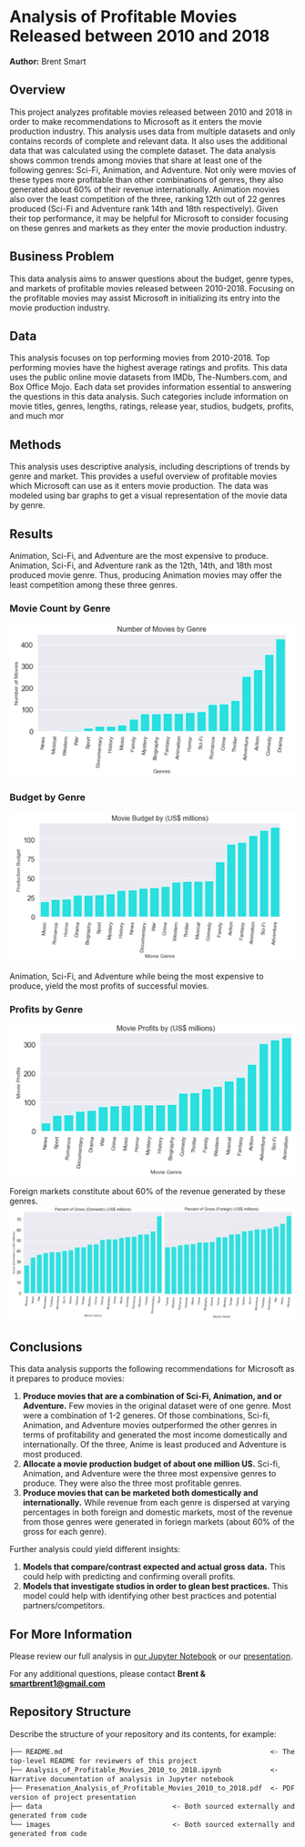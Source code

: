 # Analysis of Profitable Movies Released between 2010 and 2018

**Author:** Brent Smart

## Overview

This project analyzes profitable movies released between 2010 and 2018 in order to make recommendations to Microsoft as it enters the movie production industry. This analysis uses data from multiple datasets and only contains records of complete and relevant data. It also uses the additional data that was calculated using the complete dataset. The data analysis shows common trends among movies that share at least one of the following genres: Sci-Fi, Animation, and Adventure. Not only were movies of these types more profitable than other combinations of genres, they also generated about 60% of their revenue internationally. Animation movies also over the least competition of the three, ranking 12th out of 22 genres produced (Sci-Fi and Adventure rank 14th and 18th respectively). Given their top performance, it may be helpful for Microsoft to consider focusing on these genres and markets as they enter the movie production industry.

## Business Problem

This data analysis aims to answer questions about the budget, genre types, and markets of profitable movies released between 2010-2018. Focusing on the profitable movies may assist Microsoft in initializing its entry into the movie production industry.

## Data

This analysis focuses on top performing movies from 2010-2018. Top performing movies have the highest average ratings and profits. This data uses the public online movie datasets from IMDb, The-Numbers.com, and Box Office Mojo. Each data set provides information essential to answering the questions in this data analysis. Such categories include information on movie titles, genres, lengths, ratings, release year, studios, budgets, profits, and much mor

## Methods

This analysis uses descriptive analysis, including descriptions of trends by genre and market. This provides a useful overview of profitable movies which Microsoft can use as it enters movie production. The data was modeled using bar graphs to get a visual representation of the movie data by genre.

## Results

Animation, Sci-Fi, and Adventure are the most expensive to produce. Animation, Sci-Fi, and Adventure rank as the 12th, 14th, and 18th most produced movie genre. Thus, producing Animation movies may offer the least competition among these three genres. 

### Movie Count by Genre
![graph1](./images/Movie_count_by_genre.png)

### Budget by Genre
![graph2](./images/budget_by_genre.png)

Animation, Sci-Fi, and Adventure while being the most expensive to produce, yield the most profits of successful movies. 

### Profits by Genre
![graph3](./images/profit_by_genre.png)

Foreign markets constitute about 60% of the revenue generated by these genres.
![graph4](./images/percentage_gross.png)

## Conclusions

This data analysis supports the following recommendations for Microsoft as it prepares to produce movies: 
 
1. **Produce movies that are a combination of Sci-Fi, Animation, and or Adventure.** Few movies in the original dataset were of one genre. Most were a combination of 1-2 generes. Of those combinations, Sci-fi, Animation, and Adventure movies outperformed the other genres in terms of profitability and generated the most income domestically and internationally. Of the three, Anime is least produced and Adventure is most produced.
2. **Allocate a movie production budget of about one million US.** Sci-fi, Animation, and Adventure were the three most expensive genres to produce. They were also the three most profitable genres. 
4. **Produce movies that can be marketed both domestically and internationally.** While revenue from each genre is dispersed at varying percentages in both foreign and domestic markets, most of the revenue from those genres were generated in foriegn markets (about 60% of the gross for each genre).



Further analysis could yield different insights:
1. **Models that compare/contrast expected and actual gross data.** This could help with predicting and confirming overall profits.
2. **Models that investigate studios in order to glean best practices.** This model could help with identifying other best practices and potential partners/competitors. 


## For More Information

Please review our full analysis in [our Jupyter Notebook](./Analysis_of_Profitable_Movies_2010_to_2018.ipynb) or our [presentation](./Presenation_Analysis_of_Profitable_Movies_2010_to_2018.pdf).

For any additional questions, please contact **Brent & smartbrent1@gmail.com**

## Repository Structure

Describe the structure of your repository and its contents, for example:

```
├── README.md                                                   <- The top-level README for reviewers of this project
├── Analysis_of_Profitable_Movies_2010_to_2018.ipynb            <- Narrative documentation of analysis in Jupyter notebook
├── Presenation_Analysis_of_Profitable_Movies_2010_to_2018.pdf  <- PDF version of project presentation
├── data                                <- Both sourced externally and generated from code
└── images                              <- Both sourced externally and generated from code
```
